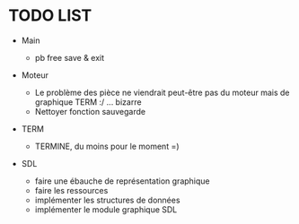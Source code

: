 # TODO LIST

- Main
    - pb free save & exit

- Moteur
    - Le problème des pièce ne viendrait peut-être pas du moteur mais de graphique TERM :/ ... bizarre
    - Nettoyer fonction sauvegarde

- TERM 
    - TERMINE, du moins pour le moment =)

- SDL
    - faire une ébauche de représentation graphique
    - faire les ressources
    - implémenter les structures de données
    - implémenter le module graphique SDL
